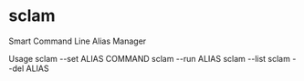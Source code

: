 # sclam

Smart Command Line Alias Manager

Usage
  sclam --set ALIAS COMMAND
  sclam --run ALIAS
  sclam --list
  sclam --del ALIAS

